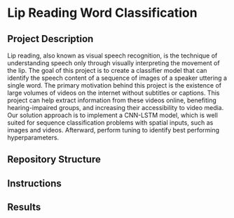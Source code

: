 # Lip Reading Word Classification 

## Project Description 
Lip reading, also known as visual speech recognition, is the technique of understanding speech only through visually interpreting the movement of the lip. The goal of this project is to create a classifier model that can identify the speech content of a sequence of images of a speaker uttering a single word. The primary motivation behind this project is the existence of large volumes of videos on the internet without subtitles or captions. This project can help extract information from these videos online, benefiting hearing-impaired groups, and increasing their accessibility to video media. Our solution approach is to implement a CNN-LSTM model, which is well suited for sequence classification problems with spatial inputs, such as images and videos. Afterward, perform tuning to identify best performing hyperparameters. 

## Repository Structure

## Instructions 

## Results
